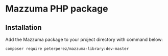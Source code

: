# Mazzuma PHP package

## Installation

Add the Mazzuma package to your project directory with command below:
```
composer require peterperez/mazzuma-library:dev-master
```